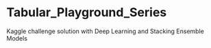 # Tabular_Playground_Series


Kaggle challenge solution with Deep Learning and Stacking Ensemble Models

